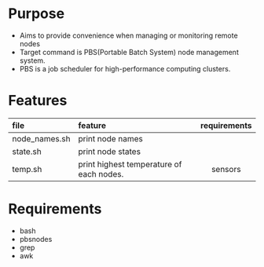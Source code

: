 # Purpose
- Aims to provide convenience when managing or monitoring remote nodes
- Target command is PBS(Portable Batch System) node management system.
- PBS is a job scheduler for high-performance computing clusters.

# Features
|file|feature|requirements
|:-|:-|:-:|
node_names.sh|print node names|
state.sh | print node states|
temp.sh | print highest temperature of each nodes.|sensors

# Requirements
* bash
* pbsnodes
* grep
* awk